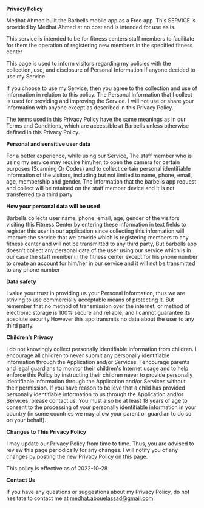 **Privacy Policy**

Medhat Ahmed built the Barbells mobile app as a Free app. This SERVICE is provided by Medhat Ahmed at no cost and is intended for use as is.

This service is intended to be for fitness centers staff members to facilitate for them the operation of registering new members in the specified fitness center

This page is used to inform visitors regarding my policies with the collection, use, and disclosure of Personal Information if anyone decided to use my Service.

If you choose to use my Service, then you agree to the collection and use of information in relation to this policy. The Personal Information that I collect is used for providing and improving the Service. I will not use or share your information with anyone except as described in this Privacy Policy.

The terms used in this Privacy Policy have the same meanings as in our Terms and Conditions, which are accessible at Barbells unless otherwise defined in this Privacy Policy.

**Personal and sensitive user data**

For a better experience, while using our Service, The staff member who is using my service may require him/her, to open the camera for certain purposes (Scanning Qr Codes) and to collect certain personal identifiable information of the visitors, including but not limited to name, phone, email, age, membership and gender. The information that the barbells app request and collect will be retained on the staff member device and it is not transferred to a third party 

**How your personal data will be used**

Barbells collects user name, phone, email, age, gender of the visitors visiting this Fitness Center by entering these information in text fields to register this user in our application since collecting this information will improve the service that we provide which is registering members to any fitness center and will not be transmitted to any third party, But barbells app doesn't collect any personal data of the user using our service which is in our case the staff member in the fitness center except for his phone number to create an account for him/her in our service and it will not be transmitted to any phone number

**Data safety**

I value your trust in providing us your Personal Information, thus we are striving to use commercially acceptable means of protecting it. But remember that no method of transmission over the internet, or method of electronic storage is 100% secure and reliable, and I cannot guarantee its absolute security.However this app transmits no data about the user to any third party.



**Children’s Privacy**

I do not knowingly collect personally identifiable information from children. I encourage all children to never submit any personally identifiable information through the Application and/or Services. I encourage parents and legal guardians to monitor their children's Internet usage and to help enforce this Policy by instructing their children never to provide personally identifiable information through the Application and/or Services without their permission. If you have reason to believe that a child has provided personally identifiable information to us through the Application and/or Services, please contact us. You must also be at least 18 years of age to consent to the processing of your personally identifiable information in your country (in some countries we may allow your parent or guardian to do so on your behalf).

**Changes to This Privacy Policy**

I may update our Privacy Policy from time to time. Thus, you are advised to review this page periodically for any changes. I will notify you of any changes by posting the new Privacy Policy on this page.

This policy is effective as of 2022-10-28

**Contact Us**

If you have any questions or suggestions about my Privacy Policy, do not hesitate to contact me at medhat.abouelassad@gmail.com.

